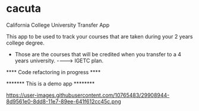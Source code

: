 # cacuta
California College University Transfer App

This app to be used to track your courses that are taken during your 2 years college degree.

* Those are the courses that will be credited when you transfer to a 4 years university.
----> IGETC plan.


**** Code refactoring in progress ****


******* This is a demo app ********

https://user-images.githubusercontent.com/10765483/29908944-8d9561e0-8dd8-11e7-89ee-641f612cc45c.png
